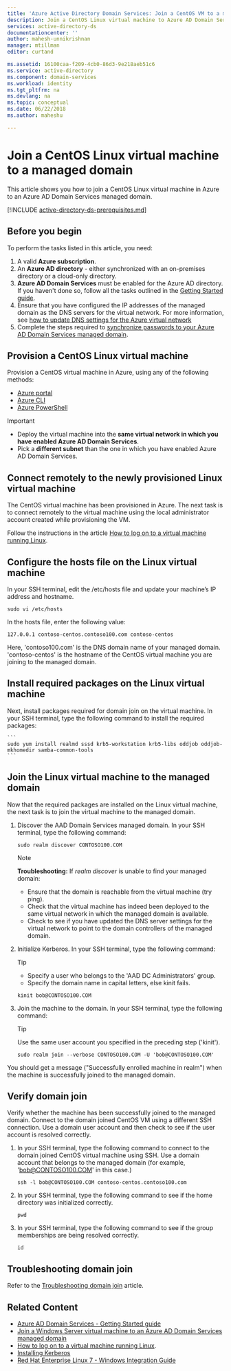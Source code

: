 ```yaml
---
title: 'Azure Active Directory Domain Services: Join a CentOS VM to a managed domain | Microsoft Docs'
description: Join a CentOS Linux virtual machine to Azure AD Domain Services
services: active-directory-ds
documentationcenter: ''
author: mahesh-unnikrishnan
manager: mtillman
editor: curtand

ms.assetid: 16100caa-f209-4cb0-86d3-9e218aeb51c6
ms.service: active-directory
ms.component: domain-services
ms.workload: identity
ms.tgt_pltfrm: na
ms.devlang: na
ms.topic: conceptual
ms.date: 06/22/2018
ms.author: maheshu

---
```

# Join a CentOS Linux virtual machine to a managed domain
This article shows you how to join a CentOS Linux virtual machine in Azure to an Azure AD Domain Services managed domain.

[!INCLUDE [active-directory-ds-prerequisites.md](../../includes/active-directory-ds-prerequisites.md)]

## Before you begin
To perform the tasks listed in this article, you need:
1. A valid **Azure subscription**.
2. An **Azure AD directory** - either synchronized with an on-premises directory or a cloud-only directory.
3. **Azure AD Domain Services** must be enabled for the Azure AD directory. If you haven't done so, follow all the tasks outlined in the [Getting Started guide](active-directory-ds-getting-started.md).
4. Ensure that you have configured the IP addresses of the managed domain as the DNS servers for the virtual network. For more information, see [how to update DNS settings for the Azure virtual network](active-directory-ds-getting-started-dns.md)
5. Complete the steps required to [synchronize passwords to your Azure AD Domain Services managed domain](active-directory-ds-getting-started-password-sync.md).


## Provision a CentOS Linux virtual machine
Provision a CentOS virtual machine in Azure, using any of the following methods:
* [Azure portal](../virtual-machines/linux/quick-create-portal.md)
* [Azure CLI](../virtual-machines/linux/quick-create-cli.md)
* [Azure PowerShell](../virtual-machines/linux/quick-create-powershell.md)

> [!IMPORTANT]
> * Deploy the virtual machine into the **same virtual network in which you have enabled Azure AD Domain Services**.
> * Pick a **different subnet** than the one in which you have enabled Azure AD Domain Services.
>


## Connect remotely to the newly provisioned Linux virtual machine
The CentOS virtual machine has been provisioned in Azure. The next task is to connect remotely to the virtual machine using the local administrator account created while provisioning the VM.

Follow the instructions in the article [How to log on to a virtual machine running Linux](../virtual-machines/linux/mac-create-ssh-keys.md?toc=%2fazure%2fvirtual-machines%2flinux%2ftoc.json).


## Configure the hosts file on the Linux virtual machine
In your SSH terminal, edit the /etc/hosts file and update your machine’s IP address and hostname.

```
sudo vi /etc/hosts
```

In the hosts file, enter the following value:

```
127.0.0.1 contoso-centos.contoso100.com contoso-centos
```
Here, 'contoso100.com' is the DNS domain name of your managed domain. 'contoso-centos' is the hostname of the CentOS virtual machine you are joining to the managed domain.


## Install required packages on the Linux virtual machine
Next, install packages required for domain join on the virtual machine. In your SSH terminal, type the following command to install the required packages:

    ```
    sudo yum install realmd sssd krb5-workstation krb5-libs oddjob oddjob-mkhomedir samba-common-tools
    ```


## Join the Linux virtual machine to the managed domain
Now that the required packages are installed on the Linux virtual machine, the next task is to join the virtual machine to the managed domain.

1. Discover the AAD Domain Services managed domain. In your SSH terminal, type the following command:

    ```
    sudo realm discover CONTOSO100.COM
    ```

    > [!NOTE]
    > **Troubleshooting:**
      > If *realm discover* is unable to find your managed domain:  
      * Ensure that the domain is reachable from the virtual machine (try ping).  
      * Check that the virtual machine has indeed been deployed to the same virtual network in which the managed domain is available.
      * Check to see if you have updated the DNS server settings for the virtual network to point to the domain controllers of the managed domain.  
      >

2. Initialize Kerberos. In your SSH terminal, type the following command:

    > [!TIP]
    > * Specify a user who belongs to the 'AAD DC Administrators' group.
    > * Specify the domain name in capital letters, else kinit fails.
    >

    ```
    kinit bob@CONTOSO100.COM
    ```

3. Join the machine to the domain. In your SSH terminal, type the following command:

    > [!TIP]
    > Use the same user account you specified in the preceding step ('kinit').
    >

    ```
    sudo realm join --verbose CONTOSO100.COM -U 'bob@CONTOSO100.COM'
    ```

You should get a message ("Successfully enrolled machine in realm") when the machine is successfully joined to the managed domain.


## Verify domain join
Verify whether the machine has been successfully joined to the managed domain. Connect to the domain joined CentOS VM using a different SSH connection. Use a domain user account and then check to see if the user account is resolved correctly.

1. In your SSH terminal, type the following command to connect to the domain joined CentOS virtual machine using SSH. Use a domain account that belongs to the managed domain (for example, 'bob@CONTOSO100.COM' in this case.)
    ```
    ssh -l bob@CONTOSO100.COM contoso-centos.contoso100.com
    ```

2. In your SSH terminal, type the following command to see if the home directory was initialized correctly.
    ```
    pwd
    ```

3. In your SSH terminal, type the following command to see if the group memberships are being resolved correctly.
    ```
    id
    ```


## Troubleshooting domain join
Refer to the [Troubleshooting domain join](active-directory-ds-admin-guide-join-windows-vm-portal.md#troubleshoot-joining-a-domain) article.

## Related Content
* [Azure AD Domain Services - Getting Started guide](active-directory-ds-getting-started.md)
* [Join a Windows Server virtual machine to an Azure AD Domain Services managed domain](active-directory-ds-admin-guide-join-windows-vm.md)
* [How to log on to a virtual machine running Linux](../virtual-machines/linux/mac-create-ssh-keys.md?toc=%2fazure%2fvirtual-machines%2flinux%2ftoc.json).
* [Installing Kerberos](https://access.redhat.com/documentation/en-US/Red_Hat_Enterprise_Linux/6/html/Managing_Smart_Cards/installing-kerberos.html)
* [Red Hat Enterprise Linux 7 - Windows Integration Guide](https://access.redhat.com/documentation/en-US/Red_Hat_Enterprise_Linux/7/html/Windows_Integration_Guide/index.html)
